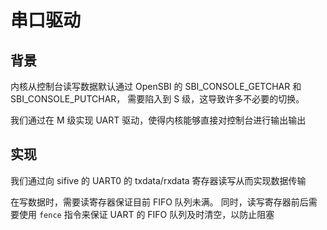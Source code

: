 # 串口驱动

## 背景

内核从控制台读写数据默认通过 OpenSBI 的 SBI_CONSOLE_GETCHAR 和 SBI_CONSOLE_PUTCHAR，
需要陷入到 S 级，这导致许多不必要的切换。

我们通过在 M 级实现 UART 驱动，使得内核能够直接对控制台进行输出输出

## 实现

我们通过向 sifive 的 UART0 的 txdata/rxdata 寄存器读写从而实现数据传输

在写数据时，需要读寄存器保证目前 FIFO 队列未满。
同时，读写寄存器前后需要使用 `fence` 指令来保证 UART 的 FIFO 队列及时清空，以防止阻塞
